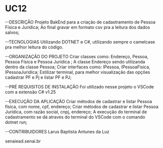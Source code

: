 # UC12
--DESCRIÇÃO
Projeto BakEnd para a criação de cadastramento de Pessoa Física e Jurídica;
Ao final gravar em formato csv pra a leitura dos dados salvos;


--TECNOLOGIAS
Utilizando DOTNET e C#, utilizando sempre o camelcase pra melhor leitura do código.

--ORGANIZAÇÃO DO PROJETO
Criar classes como: Endereço, Pessoa, Pessoa Física e Pessoa Jurídica ;
A classe Endereço sendo utilizanda dentro da classe Pessoa;
Criar interfaces como: IPessoa, IPessoaFisica, IPessoaJuridica;
Estilizar terminal, para melhor visualização das opções cadastrar PF e Pj e listar PF e PJ;

--PRÉ REQUISITOS DE INSTALAÇÃO
Foi utilizado nesse projeto o VSCode com a extensão C# v1.25

--EXECUÇÃO DA APLICAÇÃO
Criar métodos de cadastrar e listar Pessoa física, com nome, cpf, endereço;
Criar métodos de cadastrar e listar Pessoa Jurídica, com razão social, cnpj, endereço;
A execução do terminal de cadastramento se dá atraves do terminal do VSCode com o comando dotnet run;

--CONTRIBUIDORES
Larus Baptista Antunes da Luz

senaiead.senai.br

